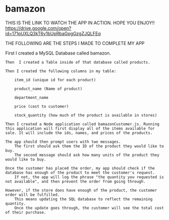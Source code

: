 # bamazon

THIS IS THE LINK TO WATCH THE APP IN ACTION. HOPE YOU ENJOY!!
https://drive.google.com/open?id=171pUXLQ3kT6v1bUpRbaGpgGzgZJQLFEq


THE FOLLOWING ARE THE STEPS I MADE TO COMPLETE MY APP

   First I created a MySQL Database called bamazon.

    Then  I created a Table inside of that database called products.

    Then I created the following columns in my table:

        item_id (unique id for each product)

        product_name (Name of product)

        department_name

        price (cost to customer)

        stock_quantity (how much of the product is available in stores)
        
    Then I created a Node application called bamazonCustomer.js. Running this application will first display all of the items available for sale. It will include the ids, names, and prices of the products.

    The app should then prompt users with two messages.
        The first should ask them the ID of the product they would like to buy.
        The second message should ask how many units of the product they would like to buy.

    Once the customer has placed the order, my app should check if the database has enough of the product to meet the customer's request.
        If not, the app will log the phrase "the quantity you requested is not available", and then prevent the order from going through.

    However, if the store does have enough of the product, the customer order will be fulfilled.
        This means updating the SQL database to reflect the remaining quantity.
        Once the update goes through, the customer will see the total cost of their purchase.


